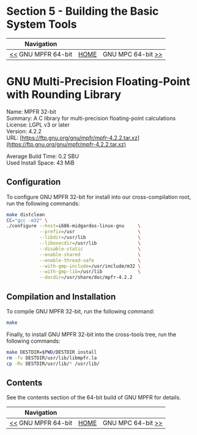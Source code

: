 # Section 5 - Building the Basic System Tools

| Navigation |||
| --- | --- | ---: |
| [<<](./GNUMPFR64bit.md) GNU MPFR 64-bit | [HOME](../README.md) | GNU MPC 64-bit [>>](./GNUMPC64bit.md) |

# GNU Multi-Precision Floating-Point with Rounding Library

Name: MPFR 32-bit<br />
Summary: A C library for multi-precision floating-point calculations<br />
License: LGPL v3 or later<br />
Version: 4.2.2<br />
URL: [https://ftp.gnu.org/gnu/mpfr/mpfr-4.2.2.tar.xz](https://ftp.gnu.org/gnu/mpfr/mpfr-4.2.2.tar.xz)<br />

Average Build Time: 0.2 SBU<br />
Used Install Space: 43 MiB<br />

## Configuration

To configure GNU MPFR 32-bit for install into our cross-compilation root, run the following commands:

```bash
make distclean
CC="gcc -m32" \
./configure --host=i686-midgardos-linux-gnu     \
            --prefix=/usr                       \
            --libdir=/usr/lib                   \
            --libexecdir=/usr/lib               \
            --disable-static                    \
            --enable-shared                     \
            --enable-thread-safe                \
            --with-gmp-include=/usr/include/m32 \
            --with-gmp-lib=/usr/lib             \
            --docdir=/usr/share/doc/mpfr-4.2.2
```

## Compilation and Installation

To compile GNU MPFR 32-bit, run the following command:

```bash
make
```

Finally, to install GNU MPFR 32-bit into the cross-tools tree, run the following commands:

```bash
make DESTDIR=$PWD/DESTDIR install
rm -fv DESTDIR/usr/lib/libmpfr.la
cp -Rv DESTDIR/usr/lib/* /usr/lib/
```

## Contents

See the contents section of the 64-bit build of GNU MPFR for details.

| Navigation |||
| --- | --- | ---: |
| [<<](./GNUMPFR64bit.md) GNU MPFR 64-bit | [HOME](../README.md) | GNU MPC 64-bit [>>](./GNUMPC64bit.md) |
